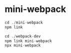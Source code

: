 # mini-webpack

```js
cd ./mini-webpack
npm link

cd ./webpack-dev
npm link mini-webpack
npx mini-webpack
```
